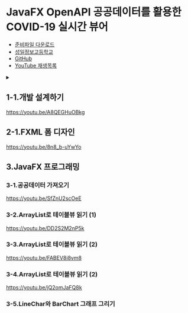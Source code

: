 # JavaFX OpenAPI 공공데이터를 활용한 COVID-19 실시간 뷰어

+ [준비파일 다운로드](https://drive.google.com/drive/folders/1m65-OF3zZjNk-P19qwJ8mI8BcTQWxsQv?usp=sharing)
+ [성일정보고등학교](http://sungil-i.kr/)
+ [GitHub](https://github.com/upj53/javafx-covid19-openapi)
+ [YouTube 재생목록](https://youtube.com/playlist?list=PLINB01vb6rt4R-rdj4PuQ2MsK3rtJNeqA)

<details><summary></summary>
<pre>
▶오픈API 상세
XML 공공데이터활용지원센터_보건복지부 코로나19 감염 현황
https://www.data.go.kr/data/15043376/openapi.do
<br>
▶FXML과 Java 연결구성
Covid19Controller.java ↔ covid19-viewer.fxml
<br>
▶GUI FXML 변수명
1.lineChartLabel
2.covidLineChart
3.barChartLabel
4.covidBarChart
5.covidTableView
5-1.tvcIdx
5-2.tvcStateDt 날짜
5-3.tvcDecideCnt 누적 확진자 수
5-4.tvcDeathCnt 누적 사망자 수
5-5.tvcClearCnt 누적 격리해제자 수
5-6.tvcTodayDecideCnt 오늘의 확진자 수
5-7.tvcTodayDeathCnt 오늘의 사망자 수
5-8.tvcTodayClearCnt 오늘의 격리해제자 수

▶OpenAPI 자료구조
double accDefRate; // 1.5090011279  누적 확진률
int accExamCnt; // 4269303  누적 검사 수
int accExamCompCnt; // 4092376 누적 검사 완료 수
int careCnt; // 17884  치료중 환자 수
int clearCnt; // 42953 격리해제 수
String createDt; // 2021-01-01 09:36:53.691  등록일시분초
int deathCnt; // 917   사망자 수
int decideCnt; // 61754   확진자 수
int examCnt; // 176927   검사진행 수
int resutlNegCnt; // 4030622  결과 음성 수
int seq; // 372  게시글번호
String stateDt; // 20210101   기준일
String stateTime; // 00:00   기준시간
String updateDt; // 2021-04-20 16:11:34.691   수정일시분초
int todayDecideCnt; // 오늘 확진자 수
int todayDeathCnt; // 오늘 사망자 수
int todayClearCnt; // 오늘 격리해제 수
<br>
▶TableView 자료구조
int idx;        // 순번
String stateDt; // 20210101   기준일
int decideCnt; // 61754   확진자 수
int deathCnt; // 917   사망자 수
int clearCnt; // 42953 격리해제 수
int todayDecideCnt; // 오늘 확진자 수
int todayDeathCnt; // 오늘 사망자 수
int todayClearCnt; // 오늘 격리해제 수
</pre>
</details>

## 1-1.개발 설계하기

https://youtu.be/A8QEGHuOBkg

## 2-1.FXML 폼 디자인
https://youtu.be/8n8_b-uYwYo

## 3.JavaFX 프로그래밍
### 3-1.공공데이터 가져오기
https://youtu.be/SfZnU2scOeE

### 3-2.ArrayList로 테이블뷰 읽기 (1)
https://youtu.be/DD2S2M2nP5k

### 3-3.ArrayList로 테이블뷰 읽기 (2)
https://youtu.be/FABEV8i8vm8

### 3-4.ArrayList로 테이블뷰 읽기 (2)
https://youtu.be/jQ2omJaFQ8k

### 3-5.LineChar와 BarChart 그래프 그리기
